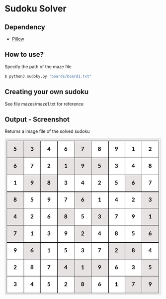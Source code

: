 # Sudoku Solver

## Dependency
- [Pillow](https://github.com/python-pillow/Pillow)

## How to use?
Specify the path of the maze file

```bash
$ python3 sudoky.py "boards/board1.txt"
```

## Creating your own sudoku
See file mazes/maze1.txt for reference

## Output - Screenshot
Returns a image file of the solved sudoku

![alt text](assets/screenshot.png?raw=true "Screenshot")
